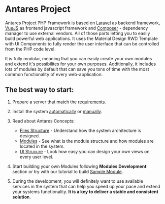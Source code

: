 # Antares Project

Antares Project PHP Framework is based on [Laravel](https://laravel.com/docs/5.4) as backend framework, [VueJS](https://vuejs.org/) as frontend javascript framework and [Composer](https://getcomposer.org/)  - dependency manager to use external vendors. All of those parts   letting you to easily build powerful web applications. It uses the Material Design RWD Template with UI Components to fully render the user interface that can be controlled from the PHP code level.

It is fully modular, meaning that you can easily create your own modules and extend it's possibilites for your own purposes. Additionally, it includes lots of modules by default that can save you tons of time with the most common functionality of every web-application.

## The best way to start:

1. Prepare a server that match the [requirements](installation/requirements.md).

2. Install the system [automatically](installation/installation_auto.md) or [manually](installation/installation_manual.md).

3. Read about Antares Concepts:
   
   * [Files Structure](antares_concepts/core_&_files_structure.md) - Understand how the system architecture is designed.    
   * [Modules](antares_concepts/components_&_modules.md)           - See what is the module structure and how modules are located in the system.
   * [UI Strucure](antares_concepts/views.md)  - Look how easy you can design your own views on every user level.
   
4. Start building your own Modules following **Modules Development** section or try with our tutorial to build [Sample Module](tutorials/sample_module.md).

5. During the development, you will definitely want to use available services in the system that can help you speed up your pace and extend your systems functionality. **It is a key to deliver a stable and consistent solution**.